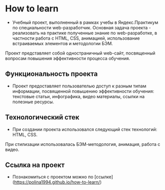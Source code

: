 # How to learn

* Учебный проект, выполненный в рамках учебы в Яндекс.Практикум по специальности web-разработчик. Основная задача проекта - реализовать на практике полученные знание по web-разработке, в частности работа с HTML, CSS, анимацией, использование встраиваемых элементов и методологии БЭМ.

Проект представляет собой одностраничный web-сайт, посвященный вопросам повышения эффективности процесса обучения.

## Функциональность проекта

* Проект предоставляет пользователью доступ к разным типам информации, посвященной повышению эффективности обучения: текстовые статьи, инфографика, видео материалы, ссылки на полезные ресурсы.

## Технологический стек

* При создании проекта использовался следующий стек технологий: HTML, CSS.
  
При стилизации использовалась БЭМ-методология, анимация, работа с видео.

## Ссылка на проект

* Познакомиться с проектом можно по [ссылке] (https://polina1994.github.io/how-to-learn/)




